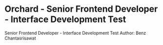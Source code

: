 # Orchard - Senior Frontend Developer - Interface Development Test
Senior Frontend Developer - Interface Development Test
Author: Benz Chantasrisawat